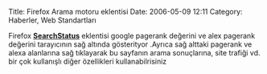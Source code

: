 Title: Firefox Arama motoru eklentisi
Date: 2006-05-09 12:11
Category: Haberler, Web Standartları

Firefox [**SearchStatus**][] eklentisi google pagerank değerini ve alex
pagerank değerini tarayıcının sağ altında gösterityor .Ayrıca sağ
alttaki pagerank ve alexa alanlarına sağ tıklayarak bu sayfanın arama
sonuçlarına, site trafiği vd. bir çok kullanışlı diğer özellikleri
kullanabilrisiniz

  [**SearchStatus**]: https://addons.mozilla.org/firefox/321/

